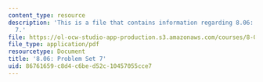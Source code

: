 ```yaml
---
content_type: resource
description: 'This is a file that contains information regarding 8.06: Problem set
  7.'
file: https://ol-ocw-studio-app-production.s3.amazonaws.com/courses/8-06-quantum-physics-iii-spring-2016/86761659c8d4c6bed52c10457055cce7_MIT8_06S16_ps7.pdf
file_type: application/pdf
resourcetype: Document
title: '8.06: Problem Set 7'
uid: 86761659-c8d4-c6be-d52c-10457055cce7
---
```

